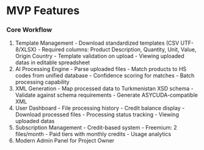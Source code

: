 # MVP Features

### Core Workflow

  1. Template Management
    - Download standardized templates (CSV UTF-8/XLSX)
    - Required columns: Product Description, Quantity, Unit, Value, Origin Country
    - Template validation on upload
    - Viewing uploaded datas in editable spreadsheet
  2. AI Processing Engine
    - Parse uploaded files
    - Match products to HS codes from unified database
    - Confidence scoring for matches
    - Batch processing capability
  3. XML Generation
    - Map processed data to Turkmenistan XSD schema
    - Validate against schema requirements
    - Generate ASYCUDA-compatible XML
  4. User Dashboard
    - File processing history
    - Credit balance display
    - Download processed files
    - Processing status tracking
    - Viewing uploaded datas
  5. Subscription Management
    - Credit-based system
    - Freemium: 2 files/month
    - Paid tiers with monthly credits
    - Usage analytics
  6. Modern Admin Panel for Project Owner
  
  
